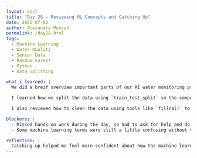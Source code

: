 ```yaml
---
layout: post
title: "Day 28 – Reviewing ML Concepts and Catching Up"
date: 2025-07-02
author: Alexandra Mensah
permalink: /day28.html
tags:
  - Machine Learning
  - Water Quality
  - Sensor Data
  - Random Forest
  - Python
  - Data Splitting

what_i_learned: |
  We did a breif overview important parts of our AI water monitoring project. I revisited the Random Forest algorithm we’re using and how we train it using water sensor data like pH, turbidity, TDS, and temperature.

  I learned how we split the data using `train_test_split` so the computer can learn from part of the data (training) and be tested on the rest (testing). I also got a better understanding of what features and labels are—features are the sensor values, and the label is the prediction like “safe” or “unsafe.”

  I also reviewed how to clean the data using tools like `fillna()` to handle missing values, and how to use `apply(pd.to_numeric)` to make sure all data is in the right number format.

blockers: |
  - Missed hands-on work during the day, so had to ask for help and do some independent review.
  - Some machine learning terms were still a little confusing without visuals or examples at first.

reflection: |
  Catching up helped me feel more confident about how the machine learning part of our project works. I realized that even if I miss a day, I can still understand by reviewing notes, reading code examples, and asking teammates. It’s a good reminder that teamwork and self-learning go hand in hand.
---
```

